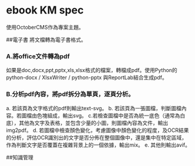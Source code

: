 # ebook KM spec
使用OctoberCMS作為專案主題。

##電子書
將文檔轉為電子書格式。

### A.將office文件轉為pdf
如果是doc,docx,ppt,pptx,xls,xlsx格式的檔案，轉檔成pdf。使用Python的python-docx / XlsxWriter / python-pptx 與ReportLab結合生成pdf。

### B.分析pdf內容，將pdf拆分為單頁，逐頁分析。
a. 若該頁為文字格式的pdf則輸出text-svg。
b. 若該頁為一張圖檔，判斷圖檔內容。若圖檔由色塊組成，輸出svg。
c.若檢查圖檔中是否為統一底色（通常為白底），其他為文字及表格，並包含少量的小圖，則圖檔內容為文件，輸出img2pdf。
d. 若圖檔中檢查顏色變化，考慮圖像中顏色變化的程度，及OCR結果的分析，評估OCR識別出的文字是否分佈在整個圖像中，還是集中在特定區域，作為判斷文字是否覆蓋在複雜背景上的一個依據，輸出mix。
e. 其他則輸出avif。


##知識管理
